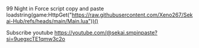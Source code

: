 99 Night in Force script copy and paste
loadstring(game:HttpGet("https://raw.githubusercontent.com/Xeno267/Sekai-Hub/refs/heads/main/Main.lua"))()


Subscribe youtube
https://youtube.com/@sekai.smpinpaste?si=9uegxcTE1qmw3c2o










